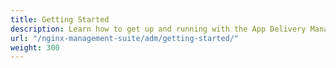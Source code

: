 ```yaml
---
title: Getting Started
description: Learn how to get up and running with the App Delivery Manager Module.
url: "/nginx-management-suite/adm/getting-started/"
weight: 300
---
```

